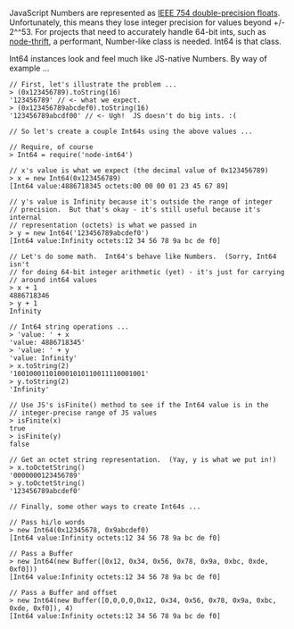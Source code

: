JavaScript Numbers are represented as [IEEE 754 double-precision floats](http://steve.hollasch.net/cgindex/coding/ieeefloat.html).  Unfortunately, this means they lose integer precision for values beyond +/- 2^^53.  For projects that need to accurately handle 64-bit ints, such as [node-thrift](https://github.com/wadey/node-thrift), a performant, Number-like class is needed.  Int64 is that class.

Int64 instances look and feel much like JS-native Numbers.  By way of example ...

    // First, let's illustrate the problem ...
    > (0x123456789).toString(16)
    '123456789' // <- what we expect.
    > (0x123456789abcdef0).toString(16)
    '123456789abcdf00' // <- Ugh!  JS doesn't do big ints. :(

    // So let's create a couple Int64s using the above values ...

    // Require, of course
    > Int64 = require('node-int64')

    // x's value is what we expect (the decimal value of 0x123456789)
    > x = new Int64(0x123456789)
    [Int64 value:4886718345 octets:00 00 00 01 23 45 67 89]

    // y's value is Infinity because it's outside the range of integer
    // precision.  But that's okay - it's still useful because it's internal
    // representation (octets) is what we passed in
    > y = new Int64('123456789abcdef0')
    [Int64 value:Infinity octets:12 34 56 78 9a bc de f0]

    // Let's do some math.  Int64's behave like Numbers.  (Sorry, Int64 isn't
    // for doing 64-bit integer arithmetic (yet) - it's just for carrying
    // around int64 values
    > x + 1
    4886718346
    > y + 1
    Infinity

    // Int64 string operations ...
    > 'value: ' + x
    'value: 4886718345'
    > 'value: ' + y
    'value: Infinity'
    > x.toString(2)
    '100100011010001010110011110001001'
    > y.toString(2)
    'Infinity'

    // Use JS's isFinite() method to see if the Int64 value is in the
    // integer-precise range of JS values
    > isFinite(x)
    true
    > isFinite(y)
    false

    // Get an octet string representation.  (Yay, y is what we put in!)
    > x.toOctetString()
    '0000000123456789'
    > y.toOctetString()
    '123456789abcdef0'

    // Finally, some other ways to create Int64s ...

    // Pass hi/lo words
    > new Int64(0x12345678, 0x9abcdef0)
    [Int64 value:Infinity octets:12 34 56 78 9a bc de f0]

    // Pass a Buffer
    > new Int64(new Buffer([0x12, 0x34, 0x56, 0x78, 0x9a, 0xbc, 0xde, 0xf0]))
    [Int64 value:Infinity octets:12 34 56 78 9a bc de f0]

    // Pass a Buffer and offset
    > new Int64(new Buffer([0,0,0,0,0x12, 0x34, 0x56, 0x78, 0x9a, 0xbc, 0xde, 0xf0]), 4)
    [Int64 value:Infinity octets:12 34 56 78 9a bc de f0]
